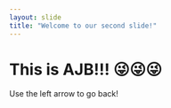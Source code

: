 ```yaml
---
layout: slide
title: "Welcome to our second slide!"
---
```

# This is AJB!!! 😜😜😜
Use the left arrow to go back!
